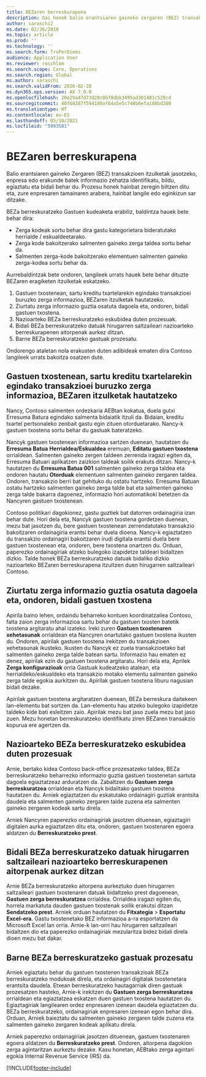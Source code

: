```yaml
---
title: BEZaren berreskurapena
description: Gai honek balio erantsiaren gaineko zergaren (BEZ) transakzioetan berreskuratzeak nola jaso azaltzen du.
author: saraschi2
ms.date: 02/26/2018
ms.topic: article
ms.prod: ''
ms.technology: ''
ms.search.form: TrvPerDiems
audience: Application User
ms.reviewer: roschlom
ms.search.scope: Core, Operations
ms.search.region: Global
ms.author: saraschi
ms.search.validFrom: 2016-02-28
ms.dyn365.ops.version: AX 7.0.0
ms.openlocfilehash: 20e29a47d73d28c0bf8dbb3495ad301481c529cd
ms.sourcegitcommit: 40f68387f594180af64a5e5c748b6efa188bd300
ms.translationtype: HT
ms.contentlocale: eu-ES
ms.lasthandoff: 05/10/2021
ms.locfileid: "5993581"
---
```

# <a name="vat-recovery"></a>BEZaren berreskurapena 

Balio erantsiaren gaineko Zergaren (BEZ) transakzioen itzulketak jasotzeko, enpresa edo erakunde batek informazio zehatza identifikatu, bildu, egiaztatu eta bidali behar du. Prozesu honek hainbat zeregin biltzen ditu eta, zure enpresaren tamainaren arabera, hainbat langile edo eginkizun sar ditzake.

BEZa berreskuratzeko Gastuen kudeaketa erabiliz, baldintza hauek bete behar dira:

- Zerga kodeak sortu behar dira gastu kategorietara bideratutako herrialde / eskualdeetarako.
- Zerga kode bakoitzerako salmenten gaineko zerga taldea sortu behar da.
- Salmenten zerga-kode bakoitzerako elementuen salmenten gaineko zerga-kodea sortu behar da.

Aurrebaldintzak bete ondoren, langileek urrats hauek bete behar dituzte BEZaren eragiketen itzulketak eskatzeko.

1. Gastuen txostenean, sartu kreditu txartelarekin egindako transakzioei buruzko zerga informazioa, BEZaren itzulketak hautatzeko.
2. Ziurtatu zerga informazio guztia osatuta dagoela eta, ondoren, bidali gastuen txostena.
3. Nazioarteko BEZa berreskuratzeko eskubidea duten prozesuak.
4. Bidali BEZa berreskuratzeko datuak hirugarren saltzaileari nazioarteko berreskurapenen aitorpenak aurkez ditzan.
5. Barne BEZa berreskuratzeko gastuak prozesatu.

Ondorengo ataletan nola erakusten duten adibideak ematen dira Contoso langileek urrats bakoitza osatzen dute.

## <a name="on-an-expense-report-enter-tax-information-about-credit-card-transactions-to-identify-eligible-vat-refunds"></a>Gastuen txostenean, sartu kreditu txartelarekin egindako transakzioei buruzko zerga informazioa, BEZaren itzulketak hautatzeko

Nancy, Contoso salmenten ordezkaria AEBtan kokatua, duela gutxi Erresuma Batura egindako salmenta bidaiatik itzuli da. Bidaian, kreditu txartel pertsonaleko zenbait gastu egin zituen otorduetarako. Nancy-k gastuen txostena sortu behar du gastuak bateratzeko.

Nancyk gastuen txostenean informazioa sartzen duenean, hautatzen du **Erresuma Batua** **Herrialdea/Eskualdea** eremuan, **Editatu gastuen txostena** orrialdean. Salmenten gaineko zergen taldeen zerrenda iragazi egiten da, Erresuma Batuari aplikatzen zaizkion taldeak soilik erakuts ditzan. Nancy-k hautatzen du **Erresuma Batua 001** salmenten gaineko zerga taldea eta ondoren hautatu **Otorduak** elementuen salmenten gaineko zergaren taldea. Ondoren, transakzio berri bat gehituko du ostatu hartzeko. Erresuma Batuan ostatu hartzeko salmenten gaineko zerga talde bat eta salmenten gaineko zerga talde bakarra dagoenez, informazio hori automatikoki betetzen da Nancyren gastuen txostenean.

Contoso politikari dagokionez, gastu guztiek bat datorren ordainagiria izan behar dute. Hori dela eta, Nancyk gastuen txostena gordetzen duenean, mezu bat jasotzen du, bere gastuen txostenean zerrendatutako transakzio bakoitzaren ordainagiria erantsi behar duela dioena. Nancy-k egiaztatzen du transakzio ordainagiri bakoitzaren irudi digitala erantsi duela bere gastuen txostenean eta, ondoren, bere txostena onartzen du. Orduan, paperezko ordainagiriak atzeko bulegoko izapidetze taldeari bidaltzen dizkio. Talde honek BEZa berreskuratzeko datuak bidaliko dizkio nazioarteko BEZaren berreskurapena itzultzen duen hirugarren saltzaileari Contoso.

## <a name="make-sure-that-all-tax-information-is-complete-and-then-post-the-expense-report"></a>Ziurtatu zerga informazio guztia osatuta dagoela eta, ondoren, bidali gastuen txostena

Apirila baino lehen, ordaindu beharreko kontuen koordinatzailea Contoso, falta zaion zerga informazioa sartu behar du gastuen txosten batetik txostena argitaratu ahal izateko. Ireki zuren **Gastuen txostenaren xehetasunak** orrialdean eta Nancyren onartutako gastuen txostena ikusten du. Ondoren, apirilak gastuen txostena irekitzen du transakzioen xehetasunak ikusteko. Ikusten du Nancyk ez zuela transakzioetako bat salmenten gaineko zerga talde batean sartu. Informazio hau ematen ez denez, apirilak ezin du gastuen txostena argitaratu. Hori dela eta, Aprilek **Zerga konfigurazioak** orria Gastuak kudeatzeko atalean, eta herrialdeko/eskualdeko eta transakzio motako elementu salmenten gaineko zerga talde egokia aurkitzen du. Apirilak gastuen txostena liburu nagusian bidali dezake.

Apirilak gastuen txostena argitaratzen duenean, BEZa berreskura daitekeen lan-elementu bat sortzen da. Lan-elementu hau atzeko bulegoko izapidetze taldeko kide bati esleitzen zaio. Apirilak mezu bat jaso zuela mezu bat jaso zuen. Mezu honetan berreskuratzeko identifikatu ziren BEZaren transakzio kopurua ere agertzen da.

## <a name="process-expenses-that-are-eligible-for-international-vat-recovery"></a>Nazioarteko BEZa berreskuratzeko eskubidea duten prozesuak

Arnie, bertako kidea Contoso back-office prozesatzeko taldea, BEZa berreskuratzeko beharrezko informazio guztia gastuen txostenetan sartuta dagoela egiaztatzeaz arduratzen da. Zabaltzen du **Gastuen zerga berreskuratzea** orrialdean eta Nancyk bidalitako gastuen txostena hautatzen du. Arniek egiaztatzen du eskatutako ordainagiri guztiak erantsita daudela eta salmenten gaineko zergaren talde zuzena eta salmenten gaineko zergaren kodeak sartu direla.

Arniek Nancyren paperezko ordainagiriak jasotzen dituenean, egiaztagiri digitalen aurka egiaztatzen ditu eta, ondoren, gastuen txostenaren egoera aldatzen du **Berreskuratzeko prest**.

## <a name="send-vat-recovery-data-to-the-third-party-vendor-to-file-international-recovery-returns"></a>Bidali BEZa berreskuratzeko datuak hirugarren saltzaileari nazioarteko berreskurapenen aitorpenak aurkez ditzan

Arnie BEZa berreskuratzeko aitorpena aurkeztuko duen hirugarren saltzaileari gastuen txostenaren datuak bidaltzeko prest dagoenean, **Gastuen zerga berreskuratzea** orrialdea. Orrialdea iragazi egiten du, horrela markatuta dauden gastuen txostenak soilik erakutsi ditzan **Sendatzeko prest**. Arniek orduan hautatzen du **Fitxategia** &gt; **Esportatu Excel-era**. Gastu txostenetako BEZ informazioa a-ra esportatzen da Microsoft Excel lan orria. Arnie-k lan-orri hau hirugarren saltzaileari bidaltzen dio eta paperezko ordainagiriak mezularitza bidez bidali direla dioen mezu bat dakar.

## <a name="process-expenses-for-domestic-vat-recovery"></a>Barne BEZa berreskuratzeko gastuak prozesatu

Arniek egiaztatu behar du gastuen txostenen transakzioak BEZa berreskuratzeko modukoak direla, eta ordainagiri digitalak txostenetara erantsita daudela. Etxean berreskuratzeko hautagarriak diren gastuak prozesatzen hasteko, Arnie-k irekitzen du **Gastuen zerga berreskuratzea** orrialdean eta egiaztatzea eskatzen duen gastuen txostena hautatzen du. Egiaztagiriak langilearen ordez enpresaren izenean daudela egiaztatzen du. BEZa berreskuratzeko, ordainagiriak enpresaren izenean egon behar dira. Orduan, Arniek baieztatu du salmenten gaineko zergaren talde zuzena eta salmenten gaineko zergaren kodeak aplikatu direla.

Arniek paperezko ordainagiriak jasotzen dituenean, gastuen txostenaren egoera aldatzen du **Berreskuratzeko prest**. Ondoren, aitorpena dagokion zerga agintaritzan aurkeztu dezake. Kasu honetan, AEBtako zerga agintari egokia Internal Revenue Service (IRS) da.


[!INCLUDE[footer-include](../includes/footer-banner.md)]